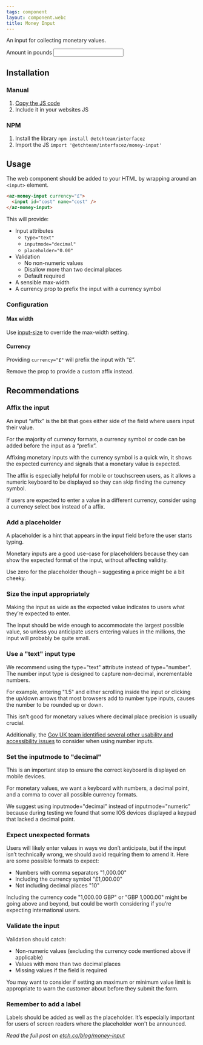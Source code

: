 ```yaml
---
tags: component
layout: component.webc
title: Money Input
---
```


An input for collecting monetary values.

<article aria-label="Component example">
  <label for="cost">
    Amount in pounds
  </label>
  <az-money-input currency="£">
    <input id="cost" name="cost" />
  </az-money-input>
</article>

## Installation

### Manual

1. [Copy the JS code](#)
2. Include it in your websites JS

### NPM

1. Install the library `npm install @etchteam/interfacez`
2. Import the JS `import '@etchteam/interfacez/money-input'`

## Usage

The web component should be added to your HTML by wrapping around an `<input>` element.

```html
<az-money-input currency="£">
  <input id="cost" name="cost" />
</az-money-input>
```

This will provide:

- Input attributes
  - `type="text"`
  - `inputmode="decimal"`
  - `placeholder="0.00"`
- Validation
  - No non-numeric values
  - Disallow more than two decimal places
  - Default required
- A sensible max-width
- A currency prop to prefix the input with a currency symbol

### Configuration

#### Max width

Use [input-size](/input-size) to override the max-width setting.

#### Currency

Providing `currency="£"` will prefix the input with “£”.

Remove the prop to provide a custom affix instead.

## Recommendations

### Affix the input

An input “affix” is the bit that goes either side of the field where users input their value.

For the majority of currency formats, a currency symbol or code can be added before the input as a “prefix”.

Affixing monetary inputs with the currency symbol is a quick win, it shows the expected currency and signals that a monetary value is expected.

The affix is especially helpful for mobile or touchscreen users, as it allows a numeric keyboard to be displayed so they can skip finding the currency symbol.

If users are expected to enter a value in a different currency, consider using a currency select box instead of a affix.

### Add a placeholder

A placeholder is a hint that appears in the input field before the user starts typing.

Monetary inputs are a good use-case for placeholders because they can show the expected format of the input, without affecting validity.

Use zero for the placeholder though – suggesting a price might be a bit cheeky.

### Size the input appropriately

Making the input as wide as the expected value indicates to users what they’re expected to enter.

The input should be wide enough to accommodate the largest possible value, so unless you anticipate users entering values in the millions, the input will probably be quite small.

### Use a "text" input type

We recommend using the type="text" attribute instead of type="number". The number input type is designed to capture non-decimal, incrementable numbers.

For example, entering "1.5" and either scrolling inside the input or clicking the up/down arrows that most browsers add to number type inputs, causes the number to be rounded up or down.

This isn’t good for monetary values where decimal place precision is usually crucial.

Additionally, the [Gov UK team identified several other usability and accessibility issues](https://technology.blog.gov.uk/2020/02/24/why-the-gov-uk-design-system-team-changed-the-input-type-for-numbers/) to consider when using number inputs.

### Set the inputmode to "decimal"

This is an important step to ensure the correct keyboard is displayed on mobile devices.

For monetary values, we want a keyboard with numbers, a decimal point, and a comma to cover all possible currency formats.

We suggest using inputmode="decimal" instead of inputmode="numeric" because during testing we found that some IOS devices displayed a keypad that lacked a decimal point.

### Expect unexpected formats

Users will likely enter values in ways we don’t anticipate, but if the input isn’t technically wrong, we should avoid requiring them to amend it. Here are some possible formats to expect:

- Numbers with comma separators "1,000.00"
- Including the currency symbol "£1,000.00"
- Not including decimal places "10"

Including the currency code "1,000.00 GBP" or "GBP 1,000.00" might be going above and beyond, but could be worth considering if you’re expecting international users.

### Validate the input

Validation should catch:

- Non-numeric values (excluding the currency code mentioned above if applicable)
- Values with more than two decimal places
- Missing values if the field is required

You may want to consider if setting an maximum or minimum value limit is appropriate to warn the customer about before they submit the form.

### Remember to add a label

Labels should be added as well as the placeholder. It’s especially important for users of screen readers where the placeholder won't be announced.

*Read the full post on [etch.co/blog/money-input](https://etch.co/blog/money-input)*